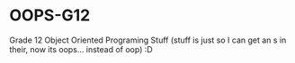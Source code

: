 # OOPS-G12
Grade 12 Object Oriented Programing Stuff (stuff is just so I can get an s in their, now its oops... instead of oop) :D